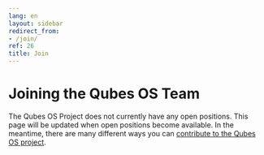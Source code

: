 ```yaml
---
lang: en
layout: sidebar
redirect_from:
- /join/
ref: 26
title: Join
---
```


Joining the Qubes OS Team
=========================

The Qubes OS Project does not currently have any open positions.
This page will be updated when open positions become available.
In the meantime, there are many different ways you can [contribute to the Qubes OS project](/doc/contributing/).
